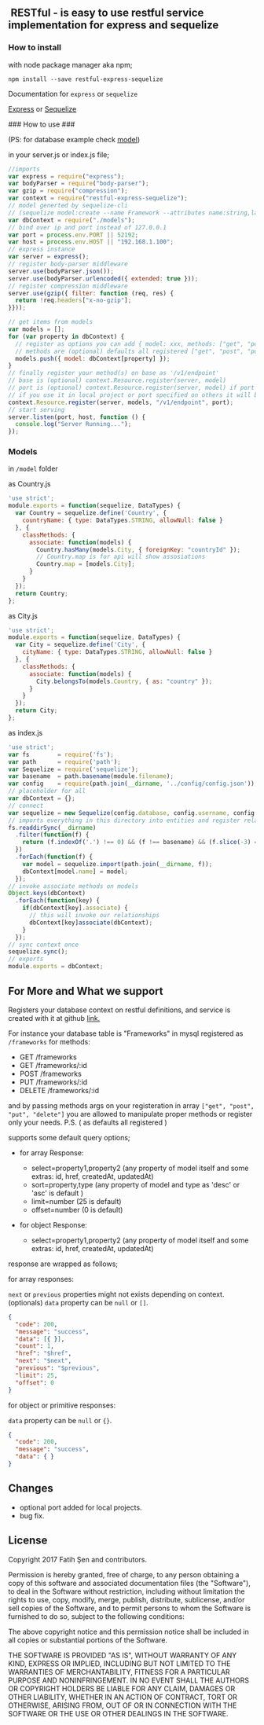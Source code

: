 ##  RESTful - is easy to use restful service implementation for express and sequelize ##

### How to install ###

with node package manager aka npm;

`npm install --save restful-express-sequelize`

Documentation for `express` or `sequelize`

[Express](https://expressjs.com/en/4x/api.html) or [Sequelize](http://sequelize.readthedocs.io/en/v3/)

### How to use ###

(PS: for database example check [model](https://github.com/droideveloper/RESTful#models))

in your server.js or index.js file;

```javascript
//imports
var express = require("express");
var bodyParser = require("body-parser");
var gzip = require("compression");
var context = require("restful-express-sequelize");
// model generted by sequelize-cli
// (sequelize model:create --name Framework --attributes name:string,lang:string)
var dbContext = require("./models");
// bind over ip and port instead of 127.0.0.1
var port = process.env.PORT || 52192;
var host = process.env.HOST || "192.168.1.100";
// express instance
var server = express();
// register body-parser middleware
server.use(bodyParser.json());
server.use(bodyParser.urlencoded({ extended: true }));
// register compression middleware
server.use(gzip({ filter: function (req, res) {
  return !req.headers["x-no-gzip"];
}}));

// get items from models
var models = [];
for (var property in dbContext) {
  // register as options you can add { model: xxx, methods: ["get", "post"] } 
  // methods are (optional) defaults all registered ["get", "post", "put", "delete"] 
  models.push({ model: dbContext[property] });  
}
// finally register your method(s) on base as '/v1/endpoint'
// base is (optional) context.Resource.register(server, model)
// port is (optional) context.Resource.register(server, model) if port is not 80 then we bind
// if you use it in local project or port specified on others it will be useful.
context.Resource.register(server, models, "/v1/endpoint", port);
// start serving
server.listen(port, host, function () {
  console.log("Server Running...");
});
```
### Models ###

in `/model` folder 

as Country.js 

```javascript
'use strict';
module.exports = function(sequelize, DataTypes) {
  var Country = sequelize.define('Country', {
    countryName: { type: DataTypes.STRING, allowNull: false }
  }, {
    classMethods: {
      associate: function(models) {
        Country.hasMany(models.City, { foreignKey: "countryId" });
        // Country.map is for api will show assosiations
        Country.map = [models.City];
      }
    }
  });
  return Country;
};
```

as City.js 

```javascript
'use strict';
module.exports = function(sequelize, DataTypes) {
  var City = sequelize.define('City', {
    cityName: { type: DataTypes.STRING, allowNull: false }
  }, {
    classMethods: {
      associate: function(models) {
        City.belongsTo(models.Country, { as: "country" });
      }
    }
  });
  return City;
};
```

as index.js 

```javascript
'use strict';
var fs        = require('fs');
var path      = require('path');
var Sequelize = require('sequelize');
var basename  = path.basename(module.filename);
var config    = require(path.join(__dirname, '../config/config.json'));
// placeholder for all
var dbContext = {};
// connect
var sequelize = new Sequelize(config.database, config.username, config.password, config.options);
// imports everything in this directory into entities and register relations later.
fs.readdirSync(__dirname)
  .filter(function(f) {
    return (f.indexOf('.') !== 0) && (f !== basename) && (f.slice(-3) === '.js');
  })
  .forEach(function(f) {
    var model = sequelize.import(path.join(__dirname, f));
    dbContext[model.name] = model;  
  });
// invoke associate methods on models
Object.keys(dbContext)
  .forEach(function(key) {
    if(dbContext[key].associate) {
      // this will invoke our relationships
      dbContext[key]associate(dbContext);
    }
  });
// sync context once
sequelize.sync();
// exports
module.exports = dbContext;
```

## For More and What we support ##

Registers your database context on restful definitions, and service is created with it at github [link.](https://github.com/droideveloper/RESTfulExample)

For instance your database table is "Frameworks" in mysql registered as `/frameworks` for methods:
  
  * GET     /frameworks
  * GET     /frameworks/:id
  * POST    /frameworks
  * PUT     /frameworks/:id
  * DELETE  /frameworks/:id

and by passing methods args on your registeration in array `["get", "post", "put", "delete"]`
you are allowed to manipulate proper methods or register only your needs. P.S. ( as defaults all registered )

supports some default query options;
  
- for array Response:
  * select=property1,property2 (any property of model itself and some extras: id, href, createdAt, updatedAt)
  * sort=property,type (any property of model and type as 'desc' or 'asc' is default )
  * limit=number (25 is default)
  * offset=number (0 is default)  
    
- for object Response:
  * select=property1,property2 (any property of model itself and some extras: id, href, createdAt, updatedAt)  

response are wrapped as follows;

  for array responses:

  `next` or `previous` properties might not exists depending on context. (optionals)
  `data` property can be `null` or `[]`.

  ```json
  {
    "code": 200,
    "message": "success",
    "data": [{ }],
    "count": 1, 
    "href": "$href", 
    "next": "$next", 
    "previous": "$previous", 
    "limit": 25,
    "offset": 0
  }
  ```

  for object or primitive responses:

  `data` property can be `null` or `{}`.

  ```json
  {
    "code": 200,
    "message": "success",
    "data": { } 
  }
  ```

## Changes ##
- optional port added for local projects.
- bug fix.

## License ##

Copyright 2017 Fatih Şen and contributors.

Permission is hereby granted, free of charge, to any person obtaining a copy of this software and associated documentation files (the "Software"), to deal in the Software without restriction, including without limitation the rights to use, copy, modify, merge, publish, distribute, sublicense, and/or sell copies of the Software, and to permit persons to whom the Software is furnished to do so, subject to the following conditions:

The above copyright notice and this permission notice shall be included in all copies or substantial portions of the Software.

THE SOFTWARE IS PROVIDED "AS IS", WITHOUT WARRANTY OF ANY KIND, EXPRESS OR IMPLIED, INCLUDING BUT NOT LIMITED TO THE WARRANTIES OF MERCHANTABILITY, FITNESS FOR A PARTICULAR PURPOSE AND NONINFRINGEMENT. IN NO EVENT SHALL THE AUTHORS OR COPYRIGHT HOLDERS BE LIABLE FOR ANY CLAIM, DAMAGES OR OTHER LIABILITY, WHETHER IN AN ACTION OF CONTRACT, TORT OR OTHERWISE, ARISING FROM, OUT OF OR IN CONNECTION WITH THE SOFTWARE OR THE USE OR OTHER DEALINGS IN THE SOFTWARE.
